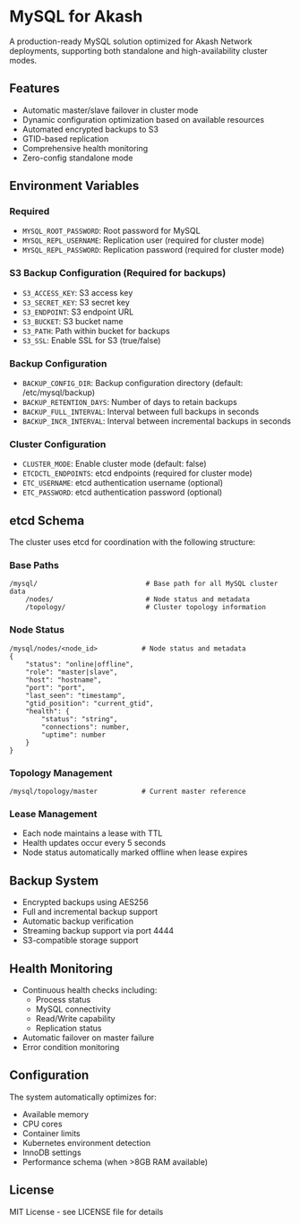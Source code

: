 # MySQL for Akash

A production-ready MySQL solution optimized for Akash Network deployments, supporting both standalone and high-availability cluster modes.

## Features

- Automatic master/slave failover in cluster mode
- Dynamic configuration optimization based on available resources
- Automated encrypted backups to S3
- GTID-based replication
- Comprehensive health monitoring
- Zero-config standalone mode

## Environment Variables

### Required
- `MYSQL_ROOT_PASSWORD`: Root password for MySQL
- `MYSQL_REPL_USERNAME`: Replication user (required for cluster mode)
- `MYSQL_REPL_PASSWORD`: Replication password (required for cluster mode)

### S3 Backup Configuration (Required for backups)
- `S3_ACCESS_KEY`: S3 access key
- `S3_SECRET_KEY`: S3 secret key
- `S3_ENDPOINT`: S3 endpoint URL
- `S3_BUCKET`: S3 bucket name
- `S3_PATH`: Path within bucket for backups
- `S3_SSL`: Enable SSL for S3 (true/false)

### Backup Configuration
- `BACKUP_CONFIG_DIR`: Backup configuration directory (default: /etc/mysql/backup)
- `BACKUP_RETENTION_DAYS`: Number of days to retain backups
- `BACKUP_FULL_INTERVAL`: Interval between full backups in seconds
- `BACKUP_INCR_INTERVAL`: Interval between incremental backups in seconds

### Cluster Configuration
- `CLUSTER_MODE`: Enable cluster mode (default: false)
- `ETCDCTL_ENDPOINTS`: etcd endpoints (required for cluster mode)
- `ETC_USERNAME`: etcd authentication username (optional)
- `ETC_PASSWORD`: etcd authentication password (optional)

## etcd Schema

The cluster uses etcd for coordination with the following structure:

### Base Paths
```
/mysql/                           # Base path for all MySQL cluster data
    /nodes/                       # Node status and metadata
    /topology/                    # Cluster topology information
```

### Node Status
```
/mysql/nodes/<node_id>           # Node status and metadata
{
    "status": "online|offline",
    "role": "master|slave",
    "host": "hostname",
    "port": "port",
    "last_seen": "timestamp",
    "gtid_position": "current_gtid",
    "health": {
        "status": "string",
        "connections": number,
        "uptime": number
    }
}
```

### Topology Management
```
/mysql/topology/master           # Current master reference
```

### Lease Management
- Each node maintains a lease with TTL
- Health updates occur every 5 seconds
- Node status automatically marked offline when lease expires

## Backup System

- Encrypted backups using AES256
- Full and incremental backup support
- Automatic backup verification
- Streaming backup support via port 4444
- S3-compatible storage support

## Health Monitoring

- Continuous health checks including:
  - Process status
  - MySQL connectivity
  - Read/Write capability
  - Replication status
- Automatic failover on master failure
- Error condition monitoring

## Configuration

The system automatically optimizes for:
- Available memory
- CPU cores
- Container limits
- Kubernetes environment detection
- InnoDB settings
- Performance schema (when >8GB RAM available)

## License

MIT License - see LICENSE file for details
